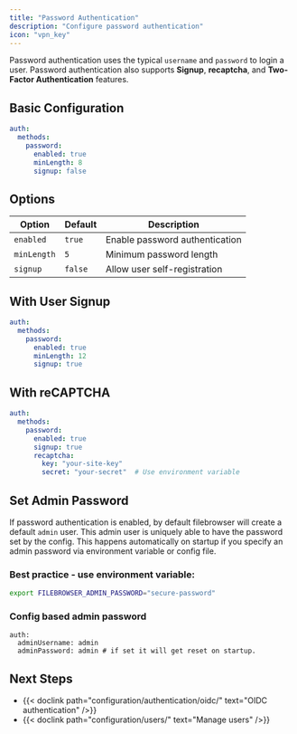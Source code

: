 ```yaml
---
title: "Password Authentication"
description: "Configure password authentication"
icon: "vpn_key"
---
```


Password authentication uses the typical `username` and `password` to login a user. Password authentication also supports **Signup**, **recaptcha**, and **Two-Factor Authentication** features.

## Basic Configuration

```yaml
auth:
  methods:
    password:
      enabled: true
      minLength: 8
      signup: false
```

## Options

| Option | Default | Description |
|--------|---------|-------------|
| `enabled` | `true` | Enable password authentication |
| `minLength` | `5` | Minimum password length |
| `signup` | `false` | Allow user self-registration |

## With User Signup

```yaml
auth:
  methods:
    password:
      enabled: true
      minLength: 12
      signup: true
```

## With reCAPTCHA

```yaml
auth:
  methods:
    password:
      enabled: true
      signup: true
      recaptcha:
        key: "your-site-key"
        secret: "your-secret"  # Use environment variable
```

## Set Admin Password

If password authentication is enabled, by default filebrowser will create a default `admin` user. This admin user is uniquely able to have the password set by the config. This happens automatically on startup if you specify an admin password via environment variable or config file.

### Best practice - use environment variable:

```bash
export FILEBROWSER_ADMIN_PASSWORD="secure-password"
```

### Config based admin password

```
auth:
  adminUsername: admin
  adminPassword: admin # if set it will get reset on startup.
```

## Next Steps

- {{< doclink path="configuration/authentication/oidc/" text="OIDC authentication" />}}
- {{< doclink path="configuration/users/" text="Manage users" />}}

